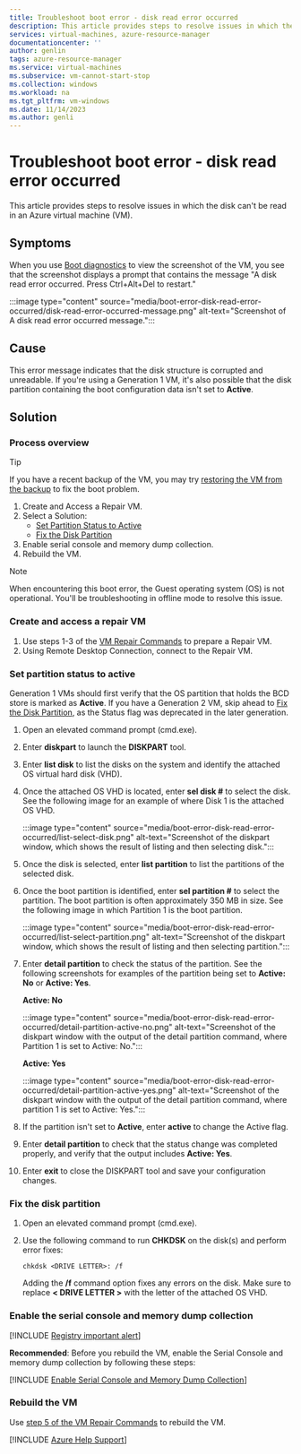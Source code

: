 ```yaml
---
title: Troubleshoot boot error - disk read error occurred
description: This article provides steps to resolve issues in which the disk can't be read in an Azure VM.
services: virtual-machines, azure-resource-manager
documentationcenter: ''
author: genlin
tags: azure-resource-manager
ms.service: virtual-machines
ms.subservice: vm-cannot-start-stop
ms.collection: windows
ms.workload: na
ms.tgt_pltfrm: vm-windows
ms.date: 11/14/2023
ms.author: genli
---
```


# Troubleshoot boot error - disk read error occurred

This article provides steps to resolve issues in which the disk can't be read in an Azure virtual machine (VM).

## Symptoms

When you use [Boot diagnostics](./boot-diagnostics.md) to view the screenshot of the VM, you see that the screenshot displays a prompt that contains the message "A disk read error occurred. Press Ctrl+Alt+Del to restart."

   :::image type="content" source="media/boot-error-disk-read-error-occurred/disk-read-error-occurred-message.png" alt-text="Screenshot of A disk read error occurred message.":::  

## Cause

This error message indicates that the disk structure is corrupted and unreadable. If you're using a Generation 1 VM, it's also possible that the disk partition containing the boot configuration data isn't set to **Active**.

## Solution

### Process overview

> [!TIP]
> If you have a recent backup of the VM, you may try [restoring the VM from the backup](/azure/backup/backup-azure-arm-restore-vms) to fix the boot problem.

1. Create and Access a Repair VM.
1. Select a Solution:
   - [Set Partition Status to Active](#set-partition-status-to-active)
   - [Fix the Disk Partition](#fix-the-disk-partition)
1. Enable serial console and memory dump collection.
1. Rebuild the VM.

> [!NOTE]
> When encountering this boot error, the Guest operating system (OS) is not operational. You'll be troubleshooting in offline mode to resolve this issue.

### Create and access a repair VM

1. Use steps 1-3 of the [VM Repair Commands](./repair-windows-vm-using-azure-virtual-machine-repair-commands.md) to prepare a Repair VM.
1. Using Remote Desktop Connection, connect to the Repair VM.

### Set partition status to active

Generation 1 VMs should first verify that the OS partition that holds the BCD store is marked as **Active**. If you have a Generation 2 VM, skip ahead to [Fix the Disk Partition](#fix-the-disk-partition), as the Status flag was deprecated in the later generation.

1. Open an elevated command prompt (cmd.exe).
1. Enter **diskpart** to launch the **DISKPART** tool.
1. Enter **list disk** to list the disks on the system and identify the attached OS virtual hard disk (VHD).
1. Once the attached OS VHD is located, enter **sel disk #** to select the disk. See the following image for an example of where Disk 1 is the attached OS VHD.

   :::image type="content" source="media/boot-error-disk-read-error-occurred/list-select-disk.png" alt-text="Screenshot of the diskpart window, which shows the result of listing and then selecting disk.":::

1. Once the disk is selected, enter **list partition** to list the partitions of the selected disk.
1. Once the boot partition is identified, enter **sel partition #** to select the partition. The boot partition is often approximately 350 MB in size.  See the following image in which Partition 1 is the boot partition.

   :::image type="content" source="media/boot-error-disk-read-error-occurred/list-select-partition.png" alt-text="Screenshot of the diskpart window, which shows the result of listing and then selecting partition.":::

1. Enter **detail partition** to check the status of the partition. See the following screenshots for examples of the partition being set to **Active: No** or **Active: Yes**.

   **Active: No**

   :::image type="content" source="media/boot-error-disk-read-error-occurred/detail-partition-active-no.png" alt-text="Screenshot of the diskpart window with the output of the detail partition command, where Partition 1 is set to Active: No.":::

   **Active: Yes**

   :::image type="content" source="media/boot-error-disk-read-error-occurred/detail-partition-active-yes.png" alt-text="Screenshot of the diskpart window with the output of the detail partition command, where partition 1 is set to Active: Yes.":::

1. If the partition isn't set to **Active**, enter **active** to change the Active flag.
1. Enter **detail partition** to check that the status change was completed properly, and verify that the output includes **Active: Yes**.
1. Enter **exit** to close the DISKPART tool and save your configuration changes.

### Fix the disk partition

1. Open an elevated command prompt (cmd.exe).
1. Use the following command to run **CHKDSK** on the disk(s) and perform error fixes:

   `chkdsk <DRIVE LETTER>: /f`

   Adding the **/f** command option fixes any errors on the disk. Make sure to replace **< DRIVE LETTER >** with the letter of the attached OS VHD.

### Enable the serial console and memory dump collection

[!INCLUDE [Registry important alert](../../../includes/registry-important-alert.md)]

**Recommended**: Before you rebuild the VM, enable the Serial Console and memory dump collection by following these steps:

[!INCLUDE [Enable Serial Console and Memory Dump Collection](../../../includes/azure/enable-serial-console-memory-dump-collection.md)]

### Rebuild the VM

Use [step 5 of the VM Repair Commands](./repair-windows-vm-using-azure-virtual-machine-repair-commands.md#repair-process-example) to rebuild the VM.

[!INCLUDE [Azure Help Support](../../../includes/azure-help-support.md)]
